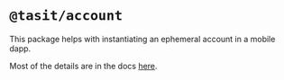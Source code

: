 # `@tasit/account`

This package helps with instantiating an ephemeral account in a mobile dapp.

Most of the details are in the docs [here](#onboarding-with-ephemeral-accounts-and-contract-based-accounts).
